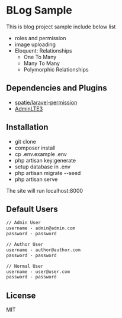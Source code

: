 # BLog Sample

This is blog project sample include below list

- roles and permission
- image uploading
- Eloquent: Relationships
  - One To Many
  - Many To Many
  - Polymorphic Relationships

## Dependencies and Plugins

- [spatie/laravel-permission](https://github.com/spatie/laravel-permission)
- [AdminLTE3](https://adminlte.io/themes/v3/)

## Installation

- git clone
- composer install
- cp .env.example .env
- php artisan key:generate
- setup database in .env
- php artisan migrate --seed
- php artisan serve

The site will run localhost:8000

## Default Users

```cmd
// Admin User
username - admin@admin.com
password - password

// Author User
username - author@author.com
password - password

// Normal User
username - user@user.com
password - password
```

## License

MIT
